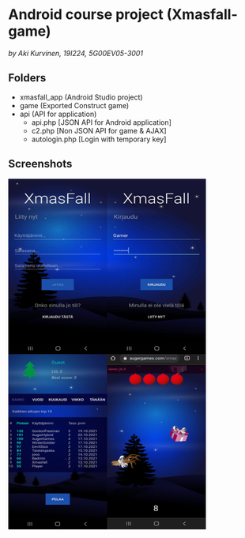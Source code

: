 # Android course project (Xmasfall-game)

_by Aki Kurvinen, 19I224, 5G00EV05-3001_

## Folders

* xmasfall_app (Android Studio project)
* game (Exported Construct game)
* api (API for application)
  * api.php [JSON API for Android application]
  * c2.php [Non JSON API for game & AJAX]
  * autologin.php [Login with temporary key]

## Screenshots

<a href="url"><img src="https://github.com/AkiKurvinen/xmasfall/blob/main/screenshots/gameplay5.jpg" align="left" height="355" width="200" alt="Screenshot 1"></a>
<a href="url"><img src="https://github.com/AkiKurvinen/xmasfall/blob/main/screenshots/gameplay2.jpg" align="left" height="355" width="200" alt="Screenshot 2"></a>
<a href="url"><img src="https://github.com/AkiKurvinen/xmasfall/blob/main/screenshots/gameplay3.jpg" align="left" height="355" width="200" alt="Screenshot 3"></a>
<a href="url"><img src="https://github.com/AkiKurvinen/xmasfall/blob/main/screenshots/gameplay4.jpg" align="left" height="355" width="200" alt="Screenshot 4"></a>
